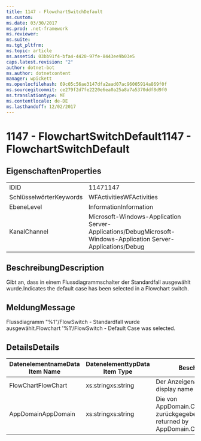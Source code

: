 ```yaml
---
title: 1147 - FlowchartSwitchDefault
ms.custom: 
ms.date: 03/30/2017
ms.prod: .net-framework
ms.reviewer: 
ms.suite: 
ms.tgt_pltfrm: 
ms.topic: article
ms.assetid: 03bb91f4-bfa4-4420-97fe-8443ee9b03e5
caps.latest.revision: "2"
author: dotnet-bot
ms.author: dotnetcontent
manager: wpickett
ms.openlocfilehash: 69c05c56ae3147dfa2aad07ac96005914a869f0f
ms.sourcegitcommit: ce279f2d7fe2220e6ea0a25a8a7a5370ddf8d9f0
ms.translationtype: MT
ms.contentlocale: de-DE
ms.lasthandoff: 12/02/2017
---
```

# <a name="1147---flowchartswitchdefault"></a><span data-ttu-id="36418-102">1147 - FlowchartSwitchDefault</span><span class="sxs-lookup"><span data-stu-id="36418-102">1147 - FlowchartSwitchDefault</span></span>
## <a name="properties"></a><span data-ttu-id="36418-103">Eigenschaften</span><span class="sxs-lookup"><span data-stu-id="36418-103">Properties</span></span>  
  
|||  
|-|-|  
|<span data-ttu-id="36418-104">ID</span><span class="sxs-lookup"><span data-stu-id="36418-104">ID</span></span>|<span data-ttu-id="36418-105">1147</span><span class="sxs-lookup"><span data-stu-id="36418-105">1147</span></span>|  
|<span data-ttu-id="36418-106">Schlüsselwörter</span><span class="sxs-lookup"><span data-stu-id="36418-106">Keywords</span></span>|<span data-ttu-id="36418-107">WFActivities</span><span class="sxs-lookup"><span data-stu-id="36418-107">WFActivities</span></span>|  
|<span data-ttu-id="36418-108">Ebene</span><span class="sxs-lookup"><span data-stu-id="36418-108">Level</span></span>|<span data-ttu-id="36418-109">Information</span><span class="sxs-lookup"><span data-stu-id="36418-109">Information</span></span>|  
|<span data-ttu-id="36418-110">Kanal</span><span class="sxs-lookup"><span data-stu-id="36418-110">Channel</span></span>|<span data-ttu-id="36418-111">Microsoft-Windows-Application Server-Applications/Debug</span><span class="sxs-lookup"><span data-stu-id="36418-111">Microsoft-Windows-Application Server-Applications/Debug</span></span>|  
  
## <a name="description"></a><span data-ttu-id="36418-112">Beschreibung</span><span class="sxs-lookup"><span data-stu-id="36418-112">Description</span></span>  
 <span data-ttu-id="36418-113">Gibt an, dass in einem Flussdiagrammschalter der Standardfall ausgewählt wurde.</span><span class="sxs-lookup"><span data-stu-id="36418-113">Indicates the default case has been selected in a Flowchart switch.</span></span>  
  
## <a name="message"></a><span data-ttu-id="36418-114">Meldung</span><span class="sxs-lookup"><span data-stu-id="36418-114">Message</span></span>  
 <span data-ttu-id="36418-115">Flussdiagramm "%1"/FlowSwitch - Standardfall wurde ausgewählt.</span><span class="sxs-lookup"><span data-stu-id="36418-115">Flowchart '%1'/FlowSwitch - Default Case was selected.</span></span>  
  
## <a name="details"></a><span data-ttu-id="36418-116">Details</span><span class="sxs-lookup"><span data-stu-id="36418-116">Details</span></span>  
  
|<span data-ttu-id="36418-117">Datenelementname</span><span class="sxs-lookup"><span data-stu-id="36418-117">Data Item Name</span></span>|<span data-ttu-id="36418-118">Datenelementtyp</span><span class="sxs-lookup"><span data-stu-id="36418-118">Data Item Type</span></span>|<span data-ttu-id="36418-119">Beschreibung</span><span class="sxs-lookup"><span data-stu-id="36418-119">Description</span></span>|  
|--------------------|--------------------|-----------------|  
|<span data-ttu-id="36418-120">FlowChart</span><span class="sxs-lookup"><span data-stu-id="36418-120">FlowChart</span></span>|<span data-ttu-id="36418-121">xs:string</span><span class="sxs-lookup"><span data-stu-id="36418-121">xs:string</span></span>|<span data-ttu-id="36418-122">Der Anzeigename des FlowChart.</span><span class="sxs-lookup"><span data-stu-id="36418-122">The display name of the FlowChart.</span></span>|  
|<span data-ttu-id="36418-123">AppDomain</span><span class="sxs-lookup"><span data-stu-id="36418-123">AppDomain</span></span>|<span data-ttu-id="36418-124">xs:string</span><span class="sxs-lookup"><span data-stu-id="36418-124">xs:string</span></span>|<span data-ttu-id="36418-125">Die von AppDomain.CurrentDomain.FriendlyName zurückgegebene Zeichenfolge.</span><span class="sxs-lookup"><span data-stu-id="36418-125">The string returned by AppDomain.CurrentDomain.FriendlyName.</span></span>|
